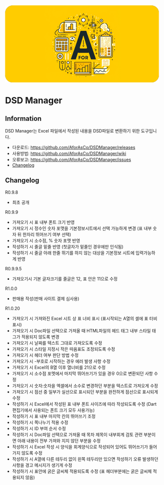 ![AforAs](images/roundedstretched30AforAs.png)

# DSD Manager

Information
----------------------------
DSD Manager는 Excel 파일에서 작성된 내용을 DSD파일로 변환하기 위한 도구입니다.



- 다운로드: https://github.com/AforAsCo/DSDManager/releases
- 사용방법: https://github.com/AforAsCo/DSDManager/wiki
- 오류보고: https://github.com/AforAsCo/DSDManager/issues
- [Changelog](https://github.com/AforAsCo/DSDManager#changelog)





















Changelog
-----------

R0.9.8 
 - 최초 공개

R0.9.9
 - 가져오기 시 표 내부 폰트 크기 반영
 - 가져오기 시 정수인 숫자 포맷을 기본정보시트에서 선택 가능하게 변경 (표 내부 숫자 뒤 한자리 뛰어쓰기 여부 선택)
 - 가져오기 시 소수점, % 숫자 포맷 반영
 - 작성하기 시 줄글 밑줄 반영 (첫글자가 밑줄인 경우에만 인식됨)
 - 작성하기 시 줄글 아래 한줄 뛰기를 하지 않는 대상을 기본정보 시트에 입력가능하게 반영

R0.9.9.5
 - 가져오기시 기본 글자크기를 줄글은 12, 표 안은 11으로 수정

R1.0.0
- 판매용 작성(판매 사이트 결제 심사용)

R1.0.20
- 가져오기 시 가져와진 Excel 시트 상 표 너비 표시 (표시작되는 A열의 셀에 표 터비 표시)
- 가져오기 시 Doc파일 선택으로 가져올 때 HTML파일의 헤드 태그 내부 스타일 태그가 적용되지 않도록 변경
- 가져오기 시 날짜를 텍스트 그대로 가져오도록 수정
- 가져오기 시 스타일 지정시 작은 따옴표도 조정되도록 수정
- 가져오기 시 헤더 여부 판단 방법 수정
- 가져오기 시 -부호로 시작하는 경우 에러 발생 사항 수정
- 가져오기 시 Excel의 B열 이후 열너비를 21으로 수정
- 가져오기 시 소수점 포멧에서 마지막 뛰어쓰기가 있을 경우 0으로 변환되던 사항 수정
- 가저오기 시 숫자:숫자을 엑셀에서 소수로 변경하던 부분을 텍스트로 가져오게 수정
- 가져오기 시 점선 중 일부가 실선으로 표시되던 부분을 완전하게 점선으로 표시되게 수정  
- 작성하기 시 Excel에서 작성된 표 내부 폰트 사이즈에 따라 작성되도록 수정 (Dart 편집기에서 사용되는 폰트 크기 모두 사용가능)
- 작성하기 시 표 내부 마지막 칸의 뛰어쓰기 조정
- 작성하기 시 쪽나누기 적용 수정
- 작성하기 시 ID 부여 순서 수정
- 작성하기 시 Doc파일 선택으로 가져올 때 목차 제목이 내부회계 검토 관련 부분이면 아래 내용이 전부 가져와 지지 않던 부분을 수정
- 작성하기 시 Excel 작성 시 양식을 회계양식으로 작성되어 있어도 뛰어쓰기가 들어가지 않도록 수정
- 작성하기 시 A열에 다른 테두리 없이 왼쪽 테두리만 있으면 작성하기 오류 발생하던 사항을 경고 메시지가 생기게 수정
- 작성하기 시 표안에 굵은 글씨체 적용되도록 수정 (표 헤더부분에는 굵은 글씨체 적용되지 않음)
